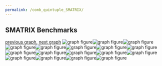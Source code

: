 ```yaml
---
permalink: /comb_quintuple_SMATRIX/
---
```



## SMATRIX Benchmarks

[previous graph](../comb_quintuple_ROD/), [next graph](../comb_quintuple_SORTD/)
![graph figure](./images/quintuple/SMATRIX/SMATRIX-A_box.png)![graph figure](./images/quintuple/SMATRIX/SMATRIX-AVL_box.png)![graph figure](./images/quintuple/SMATRIX/SMATRIX-CYPHERD_box.png)![graph figure](./images/quintuple/SMATRIX/SMATRIX-EGG_box.png)![graph figure](./images/quintuple/SMATRIX/SMATRIX-F_box.png)![graph figure](./images/quintuple/SMATRIX/SMATRIX-FACE_box.png)![graph figure](./images/quintuple/SMATRIX/SMATRIX-FLOYD_box.png)![graph figure](./images/quintuple/SMATRIX/SMATRIX-H_box.png)![graph figure](./images/quintuple/SMATRIX/SMATRIX-JSOND_box.png)![graph figure](./images/quintuple/SMATRIX/SMATRIX-K_box.png)![graph figure](./images/quintuple/SMATRIX/SMATRIX-O_box.png)![graph figure](./images/quintuple/SMATRIX/SMATRIX-PDFD_box.png)![graph figure](./images/quintuple/SMATRIX/SMATRIX-RB_box.png)![graph figure](./images/quintuple/SMATRIX/SMATRIX-ROD_box.png)![graph figure](./images/quintuple/SMATRIX/SMATRIX-SMATRIX_box.png)![graph figure](./images/quintuple/SMATRIX/SMATRIX-SORTD_box.png)![graph figure](./images/quintuple/SMATRIX/SMATRIX-ZB_box.png)